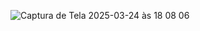 ![Captura de Tela 2025-03-24 às 18 08 06](https://github.com/user-attachments/assets/9999a78d-e50c-48e0-9ade-9dc99564eccd)
